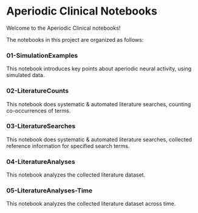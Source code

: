 # Aperiodic Clinical Notebooks

Welcome to the Aperiodic Clinical notebooks!

The notebooks in this project are organized as follows:

### 01-SimulationExamples

This notebook introduces key points about aperiodic neural activity, using simulated data.

### 02-LiteratureCounts

This notebook does systematic & automated literature searches, counting co-occurrences of terms.

### 03-LiteratureSearches

This notebook does systematic & automated literature searches, collected reference information for specified search terms.

### 04-LiteratureAnalyses

This notebook analyzes the collected literature dataset.

### 05-LiteratureAnalyses-Time

This notebook analyzes the collected literature dataset across time.
